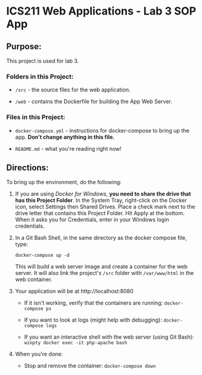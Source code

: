 # ICS211 Web Applications - Lab 3 SOP App

## Purpose:

This project is used for lab 3.

### Folders in this Project:

* `/src` - the source files for the web application.

* `/web` - contains the Dockerfile for building the App Web Server.

### Files in this Project:

* `docker-compose.yml` - instructions for docker-compose to bring up the app. **Don't change anything in this file.**  

* `README.md` - what you're reading right now!

## Directions:

To bring up the environment, do the following:

1. If you are using *Docker for Windows*, **you need to share the drive that has this Project Folder**. In the System Tray, right-click on the Docker icon, select Settings then Shared Drives. Place a check mark next to the drive letter that contains this Project Folder. Hit Apply at the bottom. When it asks you for Credentials, enter in your Windows login credentials.  

2. In a Git Bash Shell, in the same directory as the docker compose file, type:

    `docker-compose up -d`

    This will build a web server image and create a container for the web server. It will also link the project's `/src` folder with `/var/www/html` in the web container.

3. Your application will be at http://localhost:8080

    * If it isn't working, verify that the containers are running: `docker-compose ps`  

    * If you want to look at logs (might help with debugging): `docker-compose logs`

    * If you want an interactive shell with the web server (using Git Bash): `winpty docker exec -it php-apache bash`  

4. When you're done:

    * Stop and remove the container: `docker-compose down`
